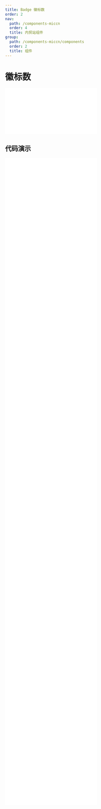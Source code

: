 ```yaml
---
title: Badge 徽标数
order: 2
nav:
  path: /components-miccn
  order: 4
  title: 内贸站组件
group:
  path: /components-miccn/components
  order: 2
  title: 组件
---
```


# 徽标数

<div>
<embed src="@docs-common/badge/index.md"></embed>
</div>
        
## 代码演示

<Row gutter=8>

  <Col span=12>
    
  <div class="code-box"><embed src="@abiz-rc-miccn/badge/demo/basic-badge-miccn.md"></embed></div>
          
  <div class="code-box"><embed src="@abiz-rc-miccn/badge/demo/overflow-badge-miccn.md"></embed></div>
          
  <div class="code-box"><embed src="@abiz-rc-miccn/badge/demo/link-badge-miccn.md"></embed></div>
          
  <div class="code-box"><embed src="@abiz-rc-miccn/badge/demo/offset-badge-miccn.md"></embed></div>
          
  <div class="code-box"><embed src="@abiz-rc-miccn/badge/demo/colorful-badge-miccn.md"></embed></div>
          
  <div class="code-box"><embed src="@abiz-rc-miccn/badge/demo/ribbbon-badge-miccn.md"></embed></div>
          
  <div class="code-box"><embed src="@abiz-rc-miccn/badge/demo/title-badge-miccn.md"></embed></div>
          
  </Col>
          
  <Col span=12>
    
  <div class="code-box"><embed src="@abiz-rc-miccn/badge/demo/no-wrapper-badge-miccn.md"></embed></div>
          
  <div class="code-box"><embed src="@abiz-rc-miccn/badge/demo/dot-badge-miccn.md"></embed></div>
          
  <div class="code-box"><embed src="@abiz-rc-miccn/badge/demo/change-badge-miccn.md"></embed></div>
          
  <div class="code-box"><embed src="@abiz-rc-miccn/badge/demo/status-badge-miccn.md"></embed></div>
          
  <div class="code-box"><embed src="@abiz-rc-miccn/badge/demo/size-badge-miccn.md"></embed></div>
          
  <div class="code-box"><embed src="@abiz-rc-miccn/badge/demo/ribbon-debug-badge-miccn.md"></embed></div>
          
  </Col>
          
</Row>
        
<div><embed src="@docs-common/badge/index-api.md"></embed><div>
